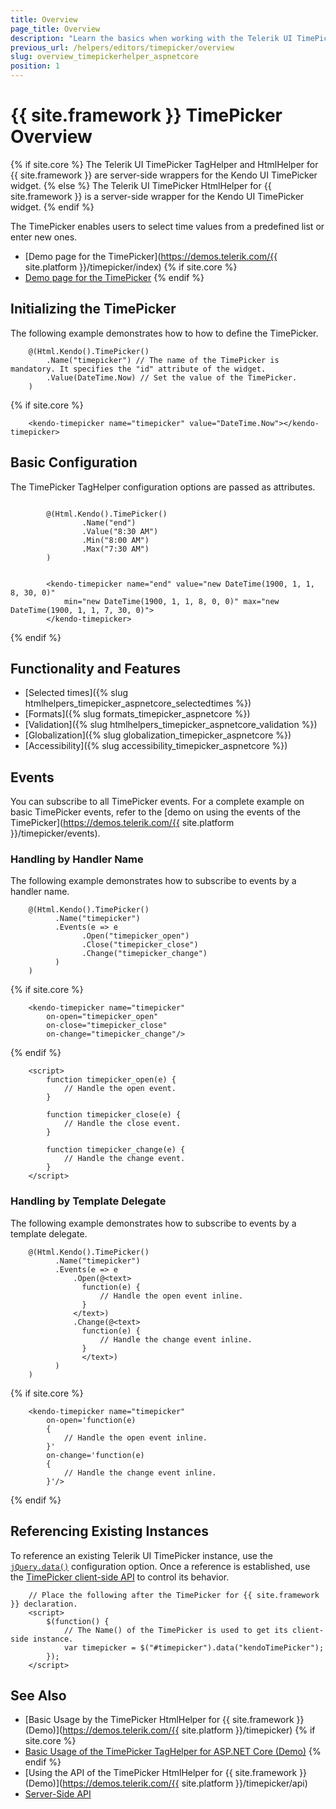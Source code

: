 ```yaml
---
title: Overview
page_title: Overview
description: "Learn the basics when working with the Telerik UI TimePicker component for {{ site.framework }}."
previous_url: /helpers/editors/timepicker/overview
slug: overview_timepickerhelper_aspnetcore
position: 1
---
```


# {{ site.framework }} TimePicker Overview

{% if site.core %}
The Telerik UI TimePicker TagHelper and HtmlHelper for {{ site.framework }} are server-side wrappers for the Kendo UI TimePicker widget.
{% else %}
The Telerik UI TimePicker HtmlHelper for {{ site.framework }} is a server-side wrapper for the Kendo UI TimePicker widget.
{% endif %}

The TimePicker enables users to select time values from a predefined list or enter new ones.

* [Demo page for the TimePicker](https://demos.telerik.com/{{ site.platform }}/timepicker/index)
{% if site.core %}
* [Demo page for the TimePicker](https://demos.telerik.com/aspnet-core/timepicker/tag-helper)
{% endif %}

## Initializing the TimePicker

The following example demonstrates how to how to define the TimePicker.

```HtmlHelper
    @(Html.Kendo().TimePicker()
        .Name("timepicker") // The name of the TimePicker is mandatory. It specifies the "id" attribute of the widget.
        .Value(DateTime.Now) // Set the value of the TimePicker.
    )
```
{% if site.core %}
```TagHelper
    <kendo-timepicker name="timepicker" value="DateTime.Now"></kendo-timepicker>
```

## Basic Configuration

The TimePicker TagHelper configuration options are passed as attributes.

```HtmlHelper

        @(Html.Kendo().TimePicker()
                .Name("end")
                .Value("8:30 AM")
                .Min("8:00 AM")
                .Max("7:30 AM")
        )
```
```TagHelper

        <kendo-timepicker name="end" value="new DateTime(1900, 1, 1, 8, 30, 0)"
            min="new DateTime(1900, 1, 1, 8, 0, 0)" max="new DateTime(1900, 1, 1, 7, 30, 0)">
        </kendo-timepicker>
```

{% endif %}

## Functionality and Features

* [Selected times]({% slug htmlhelpers_timepicker_aspnetcore_selectedtimes %})
* [Formats]({% slug formats_timepicker_aspnetcore %})
* [Validation]({% slug htmlhelpers_timepicker_aspnetcore_validation %})
* [Globalization]({% slug globalization_timepicker_aspnetcore %})
* [Accessibility]({% slug accessibility_timepicker_aspnetcore %})

## Events

You can subscribe to all TimePicker events. For a complete example on basic TimePicker events, refer to the [demo on using the events of the TimePicker](https://demos.telerik.com/{{ site.platform }}/timepicker/events).

### Handling by Handler Name

The following example demonstrates how to subscribe to events by a handler name.

```HtmlHelper
    @(Html.Kendo().TimePicker()
          .Name("timepicker")
          .Events(e => e
                .Open("timepicker_open")
                .Close("timepicker_close")
                .Change("timepicker_change")
          )
    )
```
{% if site.core %}
```TagHelper
    <kendo-timepicker name="timepicker"
        on-open="timepicker_open"
        on-close="timepicker_close"
        on-change="timepicker_change"/>
```
{% endif %}
```script
    <script>
        function timepicker_open(e) {
            // Handle the open event.
        }

        function timepicker_close(e) {
            // Handle the close event.
        }

        function timepicker_change(e) {
            // Handle the change event.
        }
    </script>
```

### Handling by Template Delegate

The following example demonstrates how to subscribe to events by a template delegate.

```HtmlHelper
    @(Html.Kendo().TimePicker()
          .Name("timepicker")
          .Events(e => e
              .Open(@<text>
                function(e) {
                    // Handle the open event inline.
                }
              </text>)
              .Change(@<text>
                function(e) {
                    // Handle the change event inline.
                }
                </text>)
          )
    )
```
{% if site.core %}
```TagHelper
    <kendo-timepicker name="timepicker"
        on-open='function(e)
        {
            // Handle the open event inline.
        }'
        on-change='function(e)
        {
            // Handle the change event inline.
        }'/>
```
{% endif %}

## Referencing Existing Instances

To reference an existing Telerik UI TimePicker instance, use the [`jQuery.data()`](https://api.jquery.com/jQuery.data/) configuration option. Once a reference is established, use the [TimePicker client-side API](https://docs.telerik.com/kendo-ui/api/javascript/ui/timepicker#methods) to control its behavior.

```
    // Place the following after the TimePicker for {{ site.framework }} declaration.
    <script>
        $(function() {
            // The Name() of the TimePicker is used to get its client-side instance.
            var timepicker = $("#timepicker").data("kendoTimePicker");
        });
    </script>
```

## See Also

* [Basic Usage by the TimePicker HtmlHelper for {{ site.framework }} (Demo)](https://demos.telerik.com/{{ site.platform }}/timepicker)
{% if site.core %}
* [Basic Usage of the TimePicker TagHelper for ASP.NET Core (Demo)](https://demos.telerik.com/aspnet-core/timepicker/tag-helper)
{% endif %}
* [Using the API of the TimePicker HtmlHelper for {{ site.framework }} (Demo)](https://demos.telerik.com/{{ site.platform }}/timepicker/api)
* [Server-Side API](/api/timepicker)
